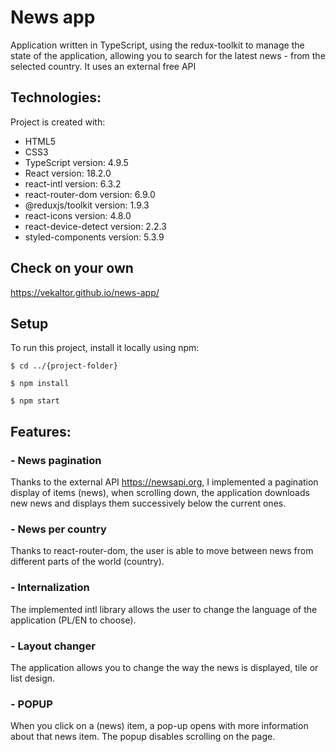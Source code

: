 # News app

Application written in TypeScript, using the redux-toolkit to manage the state of the application, allowing you to search for the latest news - from the selected country. It uses an external free API

## Technologies:
<p>Project is created with:</p>
<ul>
  <li>HTML5</li>
  <li>CSS3</li>
  <li>TypeScript version: 4.9.5</li>
  <li>React version: 18.2.0</li>
  <li>react-intl version: 6.3.2</li>
  <li>react-router-dom version: 6.9.0</li>
  <li>@reduxjs/toolkit version: 1.9.3</li>
  <li>react-icons version: 4.8.0</li>
  <li>react-device-detect version: 2.2.3</li>
  <li>styled-components version: 5.3.9</li>
</ul>

## Check on your own
https://vekaltor.github.io/news-app/

## Setup
To run this project, install it locally using npm:
````
$ cd ../{project-folder}

$ npm install

$ npm start
````

## Features:

### - News pagination
  Thanks to the external API https://newsapi.org, I implemented a pagination display of items (news), when scrolling down,
the application downloads new news and displays them successively below the current ones.


### - News per country
  Thanks to react-router-dom, the user is able to move between news from different parts of the world (country).
  
### - Internalization
  The implemented intl library allows the user to change the language of the application (PL/EN to choose).

### - Layout changer
  The application allows you to change the way the news is displayed, tile or list design.
 
### - POPUP
  When you click on a (news) item, a pop-up opens with more information about that news item.
The popup disables scrolling on the page.
  

